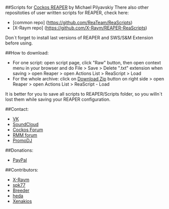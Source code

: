 ##Scripts for [Cockos REAPER](http://reaper.fm) by Michael Pilyavskiy
There also other repositoties of user written scripts for REAPER, check here:
- [common repo] (https://github.com/ReaTeam/ReaScripts)
- [X-Raym repo] (https://github.com/X-Raym/REAPER-ReaScripts)

Don`t forget to install last versions of REAPER and SWS/S&M Extension before using.

##How to download:
- For one script: open script page, click "Raw" button, then open context menu in your browser and do File > Save > Delete ".txt" extension when saving > open Reaper > open Actions List > ReaScript > Load
- For the whole archive: click on [Download Zip](https://github.com/MichaelPilyavskiy/ReaScripts/archive/master.zip) button on right side > open Reaper > open Actions List > ReaScript - Load

It is better for you to save all scripts to REAPER/Scripts folder, so you willn`t lost them while saving your REAPER configuration.

##Contact:
- [VK](https://vk.com/michael_pilyavskiy)
- [SoundCloud](https://soundcloud.com/mp57)
- [Cockos Forum](http://forum.cockos.com/member.php?u=70694)
- [RMM forum](http://rmmedia.ru/members/69811/)
- [PromoDJ](http://promodj.com/michaelpilyavskiy)

##Donations:
- [PayPal](http://paypal.me/donate2mpl)

##Contributors:
- [X-Raym](http://forum.cockos.com/member.php?u=58284)
- [spk77](http://forum.cockos.com/member.php?u=49553)
- [Breeder](http://forum.cockos.com/member.php?u=27094)
- [heda](http://forum.cockos.com/member.php?u=47822)
- [Xenakios](http://forum.cockos.com/member.php?u=3602)

